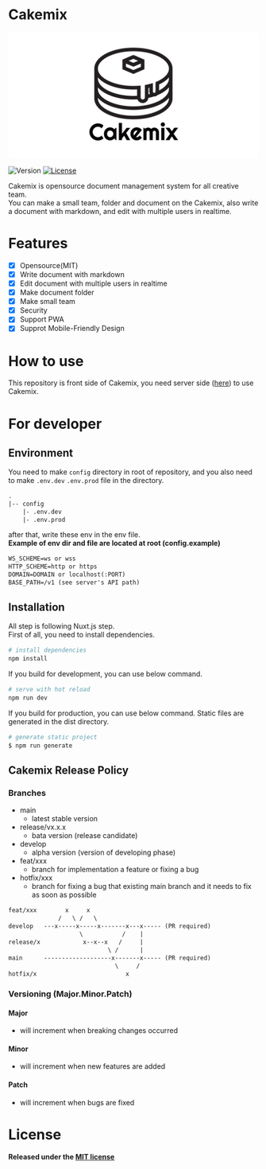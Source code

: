 # Cakemix

![Cakemix](banner.png)

![Version](https://img.shields.io/github/v/tag/wonder-wonder/cakemix-front)
[![License](https://img.shields.io/github/license/wonder-wonder/cakemix-server)](LICENSE)

Cakemix is opensource document management system for all creative team.  
You can make a small team, folder and document on the Cakemix, also write a document with markdown, and edit with multiple users in realtime.  

# Features

- [x] Opensource(MIT)
- [x] Write document with markdown
- [x] Edit document with multiple users in realtime
- [x] Make document folder
- [x] Make small team
- [x] Security
- [x] Support PWA
- [x] Supprot Mobile-Friendly Design

# How to use

This repository is front side of Cakemix, you need server side ([here](https://github.com/wonder-wonder/cakemix-server)) to use Cakemix.

# For developer

## Environment

You need to make `config` directory in root of repository, and you also need to make `.env.dev` `.env.prod` file in the directory.

```
.
|-- config
    |- .env.dev
    |- .env.prod
```

after that, write these env in the env file.  
**Example of env dir and file are located at root (config.example)**

```
WS_SCHEME=ws or wss
HTTP_SCHEME=http or https
DOMAIN=DOMAIN or localhost(:PORT)
BASE_PATH=/v1 (see server's API path)
```

## Installation

All step is following Nuxt.js step.  
First of all, you need to install dependencies.

```bash
# install dependencies
npm install
```

If you build for development, you can use below command.

```bash
# serve with hot reload
npm run dev
```

If you build for production, you can use below command.  Static files are generated in the dist directory.

```bash
# generate static project
$ npm run generate
```

## Cakemix Release Policy
### Branches
- main
  - latest stable version
- release/vx.x.x
  - bata version (release candidate)
- develop
  - alpha version (version of developing phase)
- feat/xxx
  - branch for implementation a feature or fixing a bug 
- hotfix/xxx
  - branch for fixing a bug that existing main branch and it needs to fix as soon as possible

```
feat/xxx        x     x
              /   \ /   \
develop   ---x-----x-----x-------x---x----- (PR required)
                    \           /    |
release/x            x--x--x   /     |
                            \ /      |
main      -------------------x-------x----- (PR required)
                              \     /
hotfix/x                         x
```

### Versioning (Major.Minor.Patch)
#### Major
- will increment when breaking changes occurred
#### Minor
- will increment when new features are added
#### Patch
- will increment when bugs are fixed

# License

**Released under the [MIT license](LICENSE)**